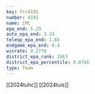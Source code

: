 ```yaml
---
key: frc4191
number: 4191
name: IMC
epa_end: 5.29
auto_epa_end: 3.24
teleop_epa_end: 1.65
endgame_epa_end: 0.4
winrate: 0.2778
district_epa_rank: 1663
district_epa_percentile: 0.0766
type: Team
---
```

[[2024tuhc]]
[[2024tuis]]
